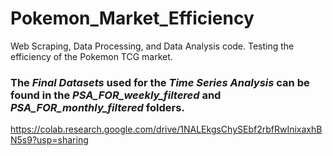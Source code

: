 # Pokemon_Market_Efficiency
Web Scraping, Data Processing, and Data Analysis code. Testing the efficiency of the Pokemon TCG market.

### The *Final Datasets* used for the *Time Series Analysis* can be found in the *PSA_FOR_weekly_filtered* and *PSA_FOR_monthly_filtered* folders.

https://colab.research.google.com/drive/1NALEkgsChySEbf2rbfRwInixaxhBN5s9?usp=sharing
